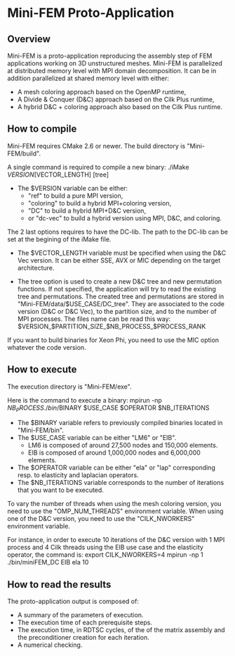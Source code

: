 Mini-FEM Proto-Application
==========================

Overview
--------

Mini-FEM is a proto-application reproducing the assembly step of FEM applications
working on 3D unstructured meshes.
Mini-FEM is parallelized at distributed memory level with MPI domain decomposition.
It can be in addition parallelized at shared memory level with either:
  - A mesh coloring approach based on the OpenMP runtime,
  - A Divide & Conquer (D&C) approach based on the Cilk Plus runtime,
  - A hybrid D&C + coloring approach also based on the Cilk Plus runtime.

How to compile
--------------

Mini-FEM requires CMake 2.6 or newer.
The build directory is "Mini-FEM/build".

A single command is required to compile a new binary:
    ./iMake $VERSION [$VECTOR_LENGTH] [tree]

- The $VERSION variable can be either:
    - "ref" to build a pure MPI version,
    - "coloring" to build a hybrid MPI+coloring version,
    - "DC" to build a hybrid MPI+D&C version,
    - or "dc-vec" to build a hybrid version using MPI, D&C, and coloring.

The 2 last options requires to have the DC-lib.
The path to the DC-lib can be set at the begining of the iMake file.

- The $VECTOR_LENGTH variable must be specified when using the D&C Vec version.
  It can be either SSE, AVX or MIC depending on the target architecture.

- The tree option is used to create a new D&C tree and new permutation functions.
  If not specified, the application will try to read the existing tree and permutations.
  The created tree and permutations are stored in "Mini-FEM/data/$USE_CASE/DC_tree".
  They are associated to the code version (D&C or D&C Vec), to the partition size,
  and to the number of MPI processes. The files name can be read this way:
  $VERSION_$PARTITION_SIZE_$NB_PROCESS_$PROCESS_RANK

If you want to build binaries for Xeon Phi, you need to use the MIC option whatever
the code version.

How to execute
--------------

The execution directory is "Mini-FEM/exe".

Here is the command to execute a binary:
    mpirun -np $NB_PROCESS ./bin/$BINARY $USE_CASE $OPERATOR $NB_ITERATIONS

- The $BINARY variable refers to previously compiled binaries located in "Mini-FEM/bin".
- The $USE_CASE variable can be either "LM6" or "EIB".
    - LM6 is composed of around 27,500 nodes and 150,000 elements.
    - EIB is composed of around 1,000,000 nodes and 6,000,000 elements.
- The $OPERATOR variable can be either "ela" or "lap" corresponding resp. to elasticity
  and laplacian operators.
- The $NB_ITERATIONS variable corresponds to the number of iterations that you want to
  be executed.

To vary the number of threads when using the mesh coloring version, you need to use the
"OMP_NUM_THREADS" environment variable. When using one of the D&C version, you need to
use the "CILK_NWORKERS" environment variable.

For instance, in order to execute 10 iterations of the D&C version with 1 MPI process
and 4 Cilk threads using the EIB use case and the elasticity operator, the command is:
    export CILK_NWORKERS=4
    mpirun -np 1 ./bin/miniFEM_DC EIB ela 10

How to read the results
-----------------------

The proto-application output is composed of:
 - A summary of the parameters of execution.
 - The execution time of each prerequisite steps.
 - The execution time, in RDTSC cycles, of the of the matrix assembly and the
   preconditioner creation for each iteration.
 - A numerical checking.
